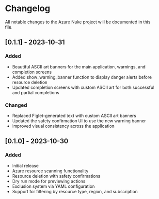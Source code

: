 # Changelog

All notable changes to the Azure Nuke project will be documented in this file.

## [0.1.1] - 2023-10-31

### Added
- Beautiful ASCII art banners for the main application, warnings, and completion screens
- Added show_warning_banner function to display danger alerts before resource deletion
- Updated completion screens with custom ASCII art for both successful and partial completions

### Changed
- Replaced Figlet-generated text with custom ASCII art banners
- Updated the safety confirmation UI to use the new warning banner
- Improved visual consistency across the application

## [0.1.0] - 2023-10-30

### Added
- Initial release
- Azure resource scanning functionality
- Resource deletion with safety confirmations
- Dry run mode for previewing actions
- Exclusion system via YAML configuration
- Support for filtering by resource type, region, and subscription 